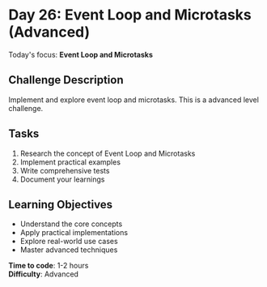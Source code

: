 # Day 26: Event Loop and Microtasks (Advanced)

Today's focus: **Event Loop and Microtasks**

## Challenge Description
Implement and explore event loop and microtasks. This is a advanced level challenge.

## Tasks
1. Research the concept of Event Loop and Microtasks
2. Implement practical examples
3. Write comprehensive tests
4. Document your learnings

## Learning Objectives
- Understand the core concepts
- Apply practical implementations
- Explore real-world use cases
- Master advanced techniques

**Time to code**: 1-2 hours  
**Difficulty**: Advanced